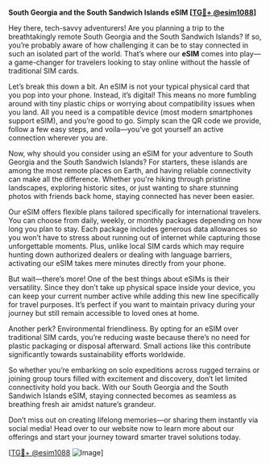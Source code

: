 **South Georgia and the South Sandwich Islands eSIM [[TG💪+ @esim1088](https://t.me/s/esim1088)]**

Hey there, tech-savvy adventurers! Are you planning a trip to the breathtakingly remote South Georgia and the South Sandwich Islands? If so, you’re probably aware of how challenging it can be to stay connected in such an isolated part of the world. That’s where our **eSIM** comes into play—a game-changer for travelers looking to stay online without the hassle of traditional SIM cards.

Let’s break this down a bit. An eSIM is not your typical physical card that you pop into your phone. Instead, it’s digital! This means no more fumbling around with tiny plastic chips or worrying about compatibility issues when you land. All you need is a compatible device (most modern smartphones support eSIM), and you’re good to go. Simply scan the QR code we provide, follow a few easy steps, and voila—you’ve got yourself an active connection wherever you are.

Now, why should you consider using an eSIM for your adventure to South Georgia and the South Sandwich Islands? For starters, these islands are among the most remote places on Earth, and having reliable connectivity can make all the difference. Whether you're hiking through pristine landscapes, exploring historic sites, or just wanting to share stunning photos with friends back home, staying connected has never been easier.

Our eSIM offers flexible plans tailored specifically for international travelers. You can choose from daily, weekly, or monthly packages depending on how long you plan to stay. Each package includes generous data allowances so you won’t have to stress about running out of internet while capturing those unforgettable moments. Plus, unlike local SIM cards which may require hunting down authorized dealers or dealing with language barriers, activating our eSIM takes mere minutes directly from your phone.

But wait—there’s more! One of the best things about eSIMs is their versatility. Since they don’t take up physical space inside your device, you can keep your current number active while adding this new line specifically for travel purposes. It’s perfect if you want to maintain privacy during your journey but still remain accessible to loved ones at home.

Another perk? Environmental friendliness. By opting for an eSIM over traditional SIM cards, you’re reducing waste because there’s no need for plastic packaging or disposal afterward. Small actions like this contribute significantly towards sustainability efforts worldwide.

So whether you’re embarking on solo expeditions across rugged terrains or joining group tours filled with excitement and discovery, don’t let limited connectivity hold you back. With our South Georgia and the South Sandwich Islands eSIM, staying connected becomes as seamless as breathing fresh air amidst nature’s grandeur.

Don’t miss out on creating lifelong memories—or sharing them instantly via social media! Head over to our website now to learn more about our offerings and start your journey toward smarter travel solutions today.

[[TG💪+ @esim1088](https://t.me/s/esim1088) ![Image](https://i.postimg.cc/Y0z9fWf4/image.png)]
